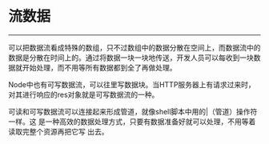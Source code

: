 # 流数据 #


----------

可以把数据流看成特殊的数组，只不过数组中的数据分散在空间上，而数据流中的数据是分散在时间上的。通过将数据一块一块地传送，开发人员可以每收到一块数据就开始处理，而不用等所有数据都到全了再做处理。

Node中也有可写数据流，可以往里写数据块。当HTTP服务器上有请求过来时，对其进行响应的res对象就是可写数据流的一种。

可读和可写数据流可以连接起来形成管道，就像shell脚本中用的|（管道）操作符一样。这
是一种高效的数据处理方式，只要有数据准备好就可以处理，不用等着读取完整个资源再把它写
出去。